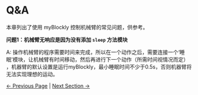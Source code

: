 # Q&A

本章列出了使用 myBlockly 控制机械臂的常见问题，供参考。



**问题1：机械臂无响应是因为没有添加 `sleep` 方法模块**

A: 操作机械臂的程序需要时间来完成，所以在一个动作之后，需要连接一个‘睡眠’模块，让机械臂有时间移动，然后再进行下一个动作（所需时间视情况而定） ，机器臂的默认设置是运行myBlockly，最小睡眠时间不少于0.5s，否则机器臂将无法实现理想的运动。





  [← Previous Page](./9-PumpUse.md) | [Next Section →](../../5.2.2-mystudio/320m5/README.md)
